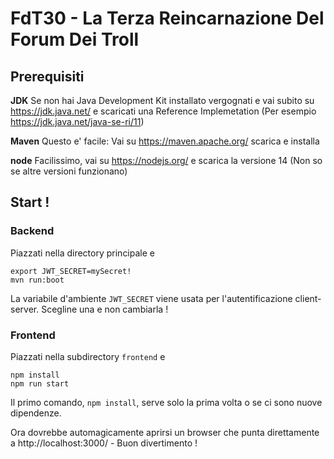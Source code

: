 # FdT30 - La Terza Reincarnazione Del Forum Dei Troll

## Prerequisiti
**JDK** Se non hai Java Development Kit installato vergognati e vai subito su https://jdk.java.net/ e scaricati una Reference Implemetation (Per esempio https://jdk.java.net/java-se-ri/11)

**Maven** Questo e' facile: Vai su https://maven.apache.org/ scarica e installa

**node** Facilissimo, vai su https://nodejs.org/ e scarica la versione 14 (Non so se altre versioni funzionano)

## Start !
### Backend
Piazzati nella directory principale e
```
export JWT_SECRET=mySecret!
mvn run:boot
```
La variabile d'ambiente `JWT_SECRET` viene usata per l'autentificazione client-server. Scegline una e non cambiarla !

### Frontend
Piazzati nella subdirectory `frontend` e
```
npm install
npm run start
```
Il primo comando, `npm install`, serve solo la prima volta o se ci sono nuove dipendenze.

Ora dovrebbe automagicamente aprirsi un browser che punta direttamente a http://localhost:3000/ - Buon divertimento !
